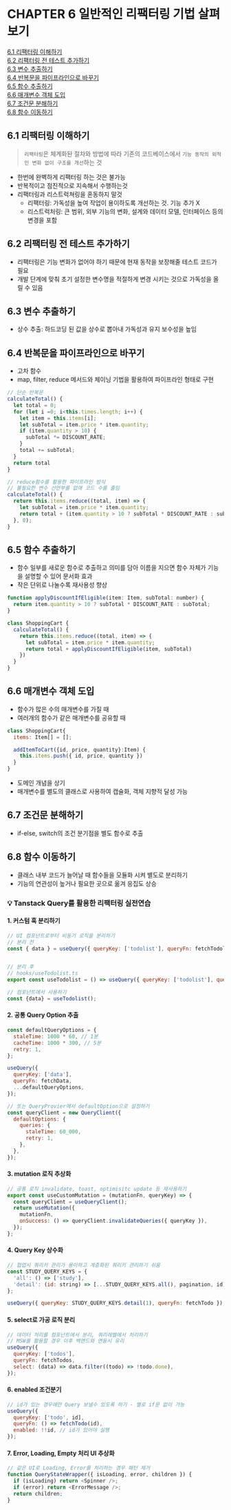# CHAPTER 6 일반적인 리팩터링 기법 살펴보기

[6.1 리팩터링 이해하기](#61-리팩터링-이해하기)   
[6.2 리팩터링 전 테스트 추가하기](#62-리팩터링-전-테스트-추가하기)   
[6.3 변수 추출하기](#63-변수-추출하기)   
[6.4 반복문을 파이프라인으로 바꾸기](#64-반복문을-파이프라인으로-바꾸기)   
[6.5 함수 추출하기](#65-함수-추출하기)   
[6.6 매개변수 객체 도입](#66-매개변수-객체-도입)   
[6.7 조건문 분해하기](#67-조건문-분해하기)   
[6.8 함수 이동하기](#68-함수-이동하기)   


## 6.1 리팩터링 이해하기
>`리팩터링`은 체계화돤 절차와 방법에 따라 기존의 코드베이스에서 `기능 동작의 외적인 변화 없이 구조를 개선`하는 것
- 한번에 완벽하게 리팩터링 하는 것은 불가능
- 반복적이고 점진적으로 지속해서 수행하는것
- 리팩터링과 리스트럭쳐링을 혼동하지 말것
    - 리팩터링: 가독성을 높여 작업이 용이하도록 개선하는 것. 기능 추가 X
    - 리스트럭처링: 큰 범위, 외부 기능의 변화, 설계와 데이터 모델, 인터페이스 등의 변경을 포함

## 6.2 리팩터링 전 테스트 추가하기
- 리팩터링은 기능 변화가 없어야 하기 때문에 현재 동작을 보장해줄 테스트 코드가 필요
- 개발 단계에 맞춰 초기 설정한 변수명을 적절하게 변경 시키는 것으로 가독성을 올릴 수 있음

## 6.3 변수 추출하기
- 상수 추출: 하드코딩 된 값을 상수로 뽑아내 가독성과 유지 보수성을 높임

## 6.4 반복문을 파이프라인으로 바꾸기
- 고차 함수
- map, filter, reduce 메서드와 체이닝 기법을 활용하여 파이프라인 형태로 구현
```javascript
// 단순 반복문
calculateTotal() {
  let total = 0;
  for (let i =0; i<this.times.length; i++) {
    let item = this.items[i];
    let subTotal = item.price * item.quantity;
    if (item.quantity > 10) {
      subTotal *= DISCOUNT_RATE;
    }
    total += subTotal;
  }
  return total
}

// reduce함수를 활용한 파이프라인 방식
// 불필요한 변수 선언부를 없애 코드 수를 줄임
calculateTotal() {
  return this.items.reduce((total, item) => {
    let subTotal = item.price * item.quantity;
    return total + (item.quantity > 10 ? subTotal * DISCOUNT_RATE : subTotal)
  }, 0);
}
```

## 6.5 함수 추출하기
- 함수 일부를 새로운 함수로 추출하고 의미를 담아 이름을 지으면 함수 자체가 기능을 설명할 수 있어 문서화 효과
- 작은 단위로 나눌수록 재사용성 향상
```javascript
function applyDiscountIfEligible(item: Item, subTotal: number) {
  return item.quantity > 10 ? subTotal * DISCOUNT_RATE : subTotal;
}

class ShoppingCart {
  calculateTotal() {
    return this.items.reduce((total, item) => {
      let subTotal = item.price * item.quantity;
      return total + applyDiscountIfEligible(item, subTotal)
    })
  }
}
```

## 6.6 매개변수 객체 도입
- 함수가 많은 수의 매개변수를 가질 때
- 여러개의 함수가 같은 매개변수를 공유할 때
```javascript
class ShoppingCart{
  items: Item[] = [];

  addItemToCart({id, price, quantity}:Item) {
    this.items.push({ id, price, quantity })
  }
}
```
- 도메인 개념을 상기
- 매개변수를 별도의 클래스로 사용하여 캡슐화, 객체 지향적 달성 가능

## 6.7 조건문 분해하기
- if-else, switch의 조건 분기점을 별도 함수로 추출


## 6.8 함수 이동하기
- 클래스 내부 코드가 늘어날 때 함수들을 모듈화 시켜 별도로 분리하기
- 기능의 연관성이 높거나 필요한 곳으로 옮겨 응집도 상승


### :bulb: Tanstack Query를 활용한 리팩터링 실전연습
#### 1. 커스텀 훅 분리하기
```javascript
// UI 컴포넌트로부터 비동기 로직을 분리하기
// 분리 전
const { data } = useQuery({ queryKey: ['todolist'], queryFn: fetchTodolist})


// 분리 후
// hooks/useTodolist.ts
export const useTodolist = () => useQuery({ queryKey: ['todolist'], queryFn: fetchTodolist})

// 컴포넌트에서 사용하기
const {data} = useTodolist();
``` 

#### 2. 공통 Query Option 추출
```javascript
const defaultQueryOptions = {
  staleTime: 1000 * 60, // 1분
  cacheTime: 1000 * 300, // 5분
  retry: 1,
};

useQuery({
  queryKey: ['data'],
  queryFn: fetchData,
  ...defaultQueryOptions,
});

// 또는 QueryProvier에서 defaultOption으로 설정하기
const queryClient = new QueryClient({
  defaultOptions: {
    queries: {
      staleTime: 60_000,
      retry: 1,
    },
  },
});
``` 

#### 3. mutation 로직 추상화
```javascript
// 공통 로직 invalidate, toast, optimisitc update 등 재사용하기
export const useCustomMutation = (mutationFn, queryKey) => {
  const queryClient = useQueryClient();
  return useMutation({
    mutationFn,
    onSuccess: () => queryClient.invalidateQueries({ queryKey }),
  });
};

``` 

#### 4. Query Key 상수화
```javascript
// 협업시 쿼리키 관리가 용이하고 계층화된 쿼리키 관리하기 쉬움
const STUDY_QUERY_KEYS = {
  'all': () => ['study'],
  'detail': (id: string) => [...STUDY_QUERY_KEYS.all(), pagination, id],
};

useQuery({ queryKey: STUDY_QUERY_KEYS.detail(1), queryFn: fetchTodo });
``` 

#### 5. select로 가공 로직 분리
```javascript
// 데이터 처리를 컴포넌트에서 분리, 쿼리레벨에서 처리하기
// MSW를 활용할 경우 이후 백엔드와 연동시 유리
useQuery({
  queryKey: ['todos'],
  queryFn: fetchTodos,
  select: (data) => data.filter((todo) => !todo.done),
});
``` 

#### 6. enabled 조건분기
```javascript
// id가 있는 경우에만 Query 보낼수 있도록 하기 - 별로 if문 없이 가능
useQuery({
  queryKey: ['todo', id],
  queryFn: () => fetchTodo(id),
  enabled: !!id, // id가 있어야 실행
});
```

#### 7. Error, Loading, Empty 처리 UI 추상화
```javascript
// 같은 UI로 Loading, Error를 처리하는 경우 패턴 제거
function QueryStateWrapper({ isLoading, error, children }) {
  if (isLoading) return <Spinner />;
  if (error) return <ErrorMessage />;
  return children;
}
```
